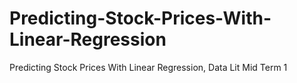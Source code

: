 # Predicting-Stock-Prices-With-Linear-Regression
Predicting Stock Prices With Linear Regression, Data Lit Mid Term 1

